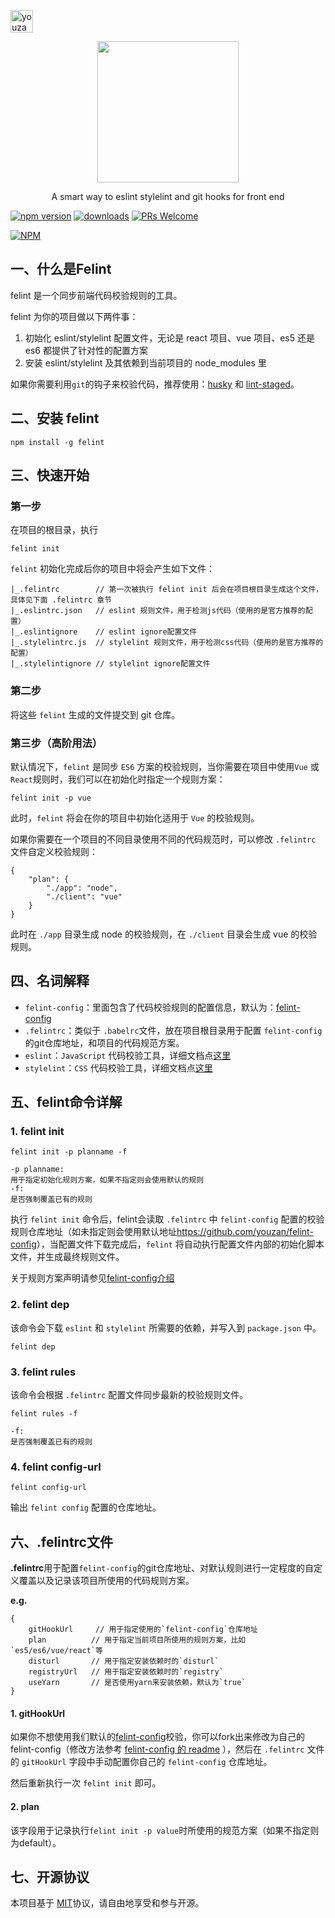 <p>
<a href="https://github.com/youzan" target="_blank"><img width="36px" src="https://img.yzcdn.cn/public_files/2017/02/09/e84aa8cbbf7852688c86218c1f3bbf17.png" alt="youzan"></a>
</p>
<p align="center">
    <a href="http://youzan.github.io/felint/" target="_blank">
        <img width="226px" src="https://img.yzcdn.cn/public_files/2017/02/09/232aae6e44455f5d068b9f74b9394f64.png">
    </a>
</p>
<p align="center">A smart way to eslint stylelint and git hooks for front end</p>


[![npm version](https://img.shields.io/npm/v/felint.svg?style=flat)](https://www.npmjs.com/package/felint) [![downloads](https://img.shields.io/npm/dt/felint.svg)](https://www.npmjs.com/package/felint) [![PRs Welcome](https://img.shields.io/badge/PRs-welcome-brightgreen.svg)](CONTRIBUTING.md)

[![NPM](https://nodei.co/npm/felint.png?downloads=true&downloadRank=true)](https://nodei.co/npm/felint/)

## 一、什么是Felint

felint 是一个同步前端代码校验规则的工具。

felint 为你的项目做以下两件事：

1. 初始化 eslint/stylelint 配置文件，无论是 react 项目、vue 项目、es5 还是 es6 都提供了针对性的配置方案
1. 安装 eslint/stylelint 及其依赖到当前项目的 node_modules 里

如果你需要利用`git`的钩子来校验代码，推荐使用：[husky](https://github.com/typicode/husky) 和 [lint-staged](https://github.com/okonet/lint-staged)。

## 二、安装 felint

```
npm install -g felint
```

## 三、快速开始

### 第一步

在项目的根目录，执行

```
felint init
```

`felint` 初始化完成后你的项目中将会产生如下文件：

```
|_.felintrc        // 第一次被执行 felint init 后会在项目根目录生成这个文件，具体见下面 .felintrc 章节
|_.eslintrc.json   // eslint 规则文件，用于检测js代码（使用的是官方推荐的配置）
|_.eslintignore    // eslint ignore配置文件
|_.stylelintrc.js  // stylelint 规则文件，用于检测css代码（使用的是官方推荐的配置）
|_.stylelintignore // stylelint ignore配置文件
```

### 第二步

将这些 `felint` 生成的文件提交到 git 仓库。

### 第三步（高阶用法）

默认情况下，`felint` 是同步 `ES6` 方案的校验规则，当你需要在项目中使用`Vue` 或 `React`规则时，我们可以在初始化时指定一个规则方案：

```
felint init -p vue
```

此时，`felint` 将会在你的项目中初始化适用于 `Vue` 的校验规则。

如果你需要在一个项目的不同目录使用不同的代码规范时，可以修改 `.felintrc` 文件自定义校验规则：

```
{
    "plan": {
        "./app": "node",
        "./client": "vue"
    }
}
```

此时在 `./app` 目录生成 node 的校验规则，在 `./client` 目录会生成 vue 的校验规则。

## 四、名词解释

- `felint-config`：里面包含了代码校验规则的配置信息，默认为：[felint-config](https://github.com/youzan/felint-config)
- `.felintrc`：类似于 `.babelrc`文件，放在项目根目录用于配置 `felint-config` 的git仓库地址，和项目的代码规范方案。
- `eslint`：`JavaScript` 代码校验工具，详细文档点[这里](https://eslint.org/)
- `stylelint`：`CSS` 代码校验工具，详细文档点[这里](https://github.com/stylelint/stylelint)

## 五、felint命令详解

### 1. felint init

```
felint init -p planname -f

-p planname:
用于指定初始化规则方案，如果不指定则会使用默认的规则
-f:
是否强制覆盖已有的规则
```

执行 `felint init` 命令后，felint会读取 `.felintrc` 中 `felint-config` 配置的校验规则仓库地址（如未指定则会使用默认地址<https://github.com/youzan/felint-config>），当配置文件下载完成后，`felint` 将自动执行配置文件内部的初始化脚本文件，并生成最终规则文件。

关于规则方案声明请参见[felint-config介绍](https://github.com/youzan/felint-config)

### 2. felint dep

该命令会下载 `eslint` 和 `stylelint` 所需要的依赖，并写入到 `package.json` 中。

```
felint dep
```

### 3. felint rules

该命令会根据 `.felintrc` 配置文件同步最新的校验规则文件。

```
felint rules -f

-f:
是否强制覆盖已有的规则
```

### 4. felint config-url

```
felint config-url
```

输出 `felint config` 配置的仓库地址。

## 六、<a name="felintrc"></a>.felintrc文件

**.felintrc**用于配置`felint-config`的git仓库地址、对默认规则进行一定程度的自定义覆盖以及记录该项目所使用的代码规则方案。

**e.g.**

```
{
    gitHookUrl     // 用于指定使用的`felint-config`仓库地址
    plan          // 用于指定当前项目所使用的规则方案，比如`es5/es6/vue/react`等
    disturl       // 用于指定安装依赖时的`disturl`
    registryUrl   // 用于指定安装依赖时的`registry`
    useYarn       // 是否使用yarn来安装依赖，默认为`true`
}
```
#### 1. <a name="gitHookUrl"></a>gitHookUrl

如果你不想使用我们默认的[felint-config](https://github.com/youzan/felint-config)校验，你可以fork出来修改为自己的felint-config（修改方法参考 [felint-config 的 readme](https://github.com/youzan/felint-config/blob/master/README.md) ），然后在 `.felintrc` 文件的 `gitHookUrl` 字段中手动配置你自己的 `felint-config` 仓库地址。

然后重新执行一次 `felint init` 即可。

#### 2. plan

该字段用于记录执行`felint init -p value`时所使用的规范方案（如果不指定则为default）。

## 七、开源协议
本项目基于 [MIT](https://zh.wikipedia.org/wiki/MIT%E8%A8%B1%E5%8F%AF%E8%AD%89)协议，请自由地享受和参与开源。
